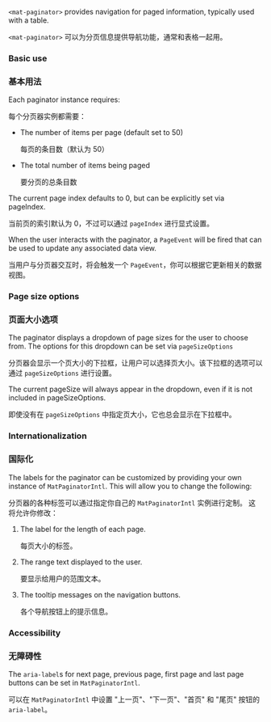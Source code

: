 `<mat-paginator>` provides navigation for paged information, typically used with a table.

`<mat-paginator>` 可以为分页信息提供导航功能，通常和表格一起用。

<!-- example(paginator-overview) -->

### Basic use

### 基本用法

Each paginator instance requires:

每个分页器实例都需要：

* The number of items per page (default set to 50)

  每页的条目数（默认为 50）

* The total number of items being paged

  要分页的总条目数

The current page index defaults to 0, but can be explicitly set via pageIndex.

当前页的索引默认为 0，不过可以通过 `pageIndex` 进行显式设置。

When the user interacts with the paginator, a `PageEvent` will be fired that can be used to update
any associated data view.

当用户与分页器交互时，将会触发一个 `PageEvent`，你可以根据它更新相关的数据视图。

### Page size options

### 页面大小选项

The paginator displays a dropdown of page sizes for the user to choose from. The options for this
dropdown can be set via `pageSizeOptions`

分页器会显示一个页大小的下拉框，让用户可以选择页大小。该下拉框的选项可以通过 `pageSizeOptions` 进行设置。

The current pageSize will always appear in the dropdown, even if it is not included in pageSizeOptions.

即使没有在 `pageSizeOptions` 中指定页大小，它也总会显示在下拉框中。

### Internationalization

### 国际化

The labels for the paginator can be customized by providing your own instance of `MatPaginatorIntl`.
This will allow you to change the following:

分页器的各种标签可以通过指定你自己的 `MatPaginatorIntl` 实例进行定制。
这将允许你修改：

 1. The label for the length of each page.
 
    每页大小的标签。
 
 2. The range text displayed to the user.
 
    要显示给用户的范围文本。
 
 3. The tooltip messages on the navigation buttons.

    各个导航按钮上的提示信息。

### Accessibility

### 无障碍性

The `aria-label`s for next page, previous page, first page and last page buttons can be set in `MatPaginatorIntl`.

可以在 `MatPaginatorIntl` 中设置 "上一页"、"下一页"、"首页" 和 "尾页" 按钮的 `aria-label`。
